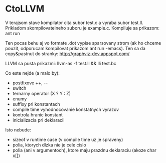 CtoLLVM
=======

V terajsom stave kompilator cita subor test.c a vyraba subor test.ll. Prikladom skompilovatelneho
suboru je example.c.
Kompiluje sa prikazom:
ant run

Ten pocas behu aj vo formate .dot vypise sparsovany strom (ak ho chceme pouzit, odporucam 
kompilovat prikazom ant run -emacs). Ten sa da copy&pastnut do stranky:
http://graphviz-dev.appspot.com/

LLVM sa pusta prikazmi: llvm-as -f test.ll && lli test.bc

Co este nejde (a malo by):
- postfixove ++, --
- switch
- ternarny operator (X ? Y : Z)
- enumy
- suffixy pri konstantach
- compile time vyhodnocovanie konstatnych vyrazov
- kontrola hranic konstant
- inicializacia pri deklaracii

Isto nebude:
- sizeof v runtime case (v compile time uz je spraveny)
- polia, ktorych dlzka nie je cele cislo
- polia (ani v argumentoch), ktore maju prazdnu deklaraciu (akoze char x[])
